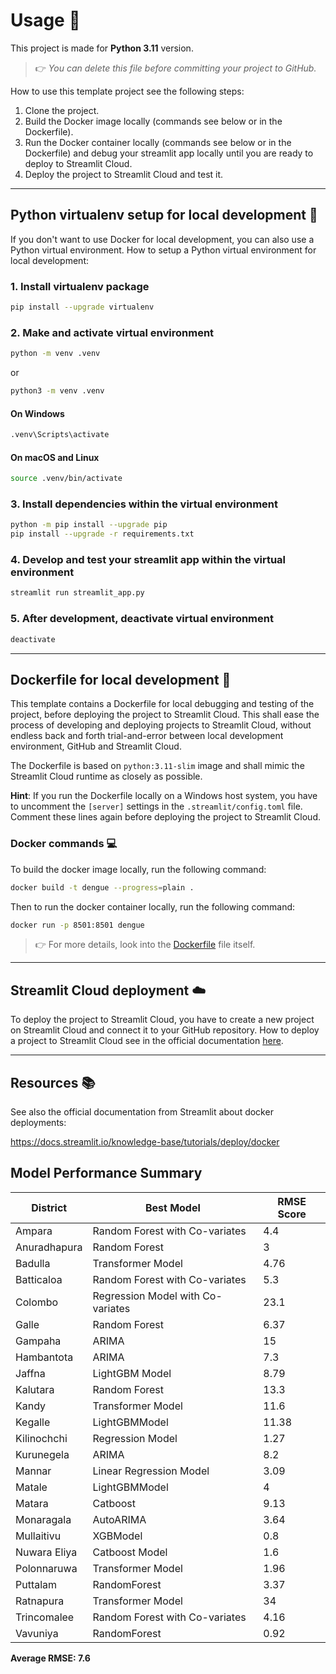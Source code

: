 <!-- markdownlint-disable MD026 -->
# Usage :wrench:

This project is made for **Python 3.11** version.

> :point_right: *You can delete this file before committing your project to GitHub.*

How to use this template project see the following steps:

1. Clone the project.
2. Build the Docker image locally (commands see below or in the Dockerfile).
3. Run the Docker container locally (commands see below or in the Dockerfile) and debug your streamlit app locally until you are ready to deploy to Streamlit Cloud.
4. Deploy the project to Streamlit Cloud and test it.

---

## Python **virtualenv** setup for local development :snake:

If you don't want to use Docker for local development, you can also use a Python virtual environment.
How to setup a Python virtual environment for local development:

### 1. Install virtualenv package

```bash
pip install --upgrade virtualenv
```

### 2. Make and activate virtual environment

```bash
python -m venv .venv
```
or 

```bash
python3 -m venv .venv
```

#### On Windows

```bash
.venv\Scripts\activate
```

#### On macOS and Linux

```bash
source .venv/bin/activate
```

### 3. Install dependencies within the virtual environment

```bash
python -m pip install --upgrade pip
pip install --upgrade -r requirements.txt
```

### 4. Develop and test your streamlit app within the virtual environment

```bash
streamlit run streamlit_app.py
```

### 5. After development, deactivate virtual environment

```bash
deactivate
```

---

## Dockerfile for local development :whale:

This template contains a Dockerfile for local debugging and testing of the project, before deploying the project to Streamlit Cloud. This shall ease the process of developing and deploying projects to Streamlit Cloud, without endless back and forth trial-and-error between local development environment, GitHub and Streamlit Cloud.

The Dockerfile is based on `python:3.11-slim` image and shall mimic the Streamlit Cloud runtime as closely as possible.

**Hint**: If you run the Dockerfile locally on a Windows host system, you have to uncomment the `[server]` settings in the `.streamlit/config.toml` file. Comment these lines again before deploying the project to Streamlit Cloud.

### Docker commands :computer:

To build the docker image locally, run the following command:

```bash
docker build -t dengue --progress=plain .
```

Then to run the docker container locally, run the following command:

```bash
docker run -p 8501:8501 dengue
```



> :point_right: For more details, look into the [Dockerfile](Dockerfile) file itself.

---

## Streamlit Cloud deployment :cloud:

To deploy the project to Streamlit Cloud, you have to create a new project on Streamlit Cloud and connect it to your GitHub repository.
How to deploy a project to Streamlit Cloud see in the official documentation [here](https://docs.streamlit.io/streamlit-community-cloud).

---

## Resources :books:

See also the official documentation from Streamlit about docker deployments:

<https://docs.streamlit.io/knowledge-base/tutorials/deploy/docker>

## Model Performance Summary
| District       | Best Model                         | RMSE Score |
|----------------|------------------------------------|------------|
| Ampara         | Random Forest with Co-variates     | 4.4        |
| Anuradhapura   | Random Forest                      | 3          |
| Badulla        | Transformer Model                  | 4.76       |
| Batticaloa     | Random Forest with Co-variates     | 5.3        |
| Colombo        | Regression Model with Co-variates  | 23.1       |
| Galle          | Random Forest                      | 6.37       |
| Gampaha        | ARIMA                              | 15         |
| Hambantota     | ARIMA                              | 7.3        |
| Jaffna         | LightGBM Model                     | 8.79       |
| Kalutara       | Random Forest                      | 13.3       |
| Kandy          | Transformer Model                  | 11.6       |
| Kegalle        | LightGBMModel                      | 11.38      |
| Kilinochchi    | Regression Model                   | 1.27       |
| Kurunegela     | ARIMA                              | 8.2        |
| Mannar         | Linear Regression Model            | 3.09       |
| Matale         | LightGBMModel                      | 4          |
| Matara         | Catboost                           | 9.13       |
| Monaragala     | AutoARIMA                          | 3.64       |
| Mullaitivu     | XGBModel                           | 0.8        |
| Nuwara Eliya   | Catboost Model                     | 1.6        |
| Polonnaruwa    | Transformer Model                  | 1.96       |
| Puttalam       | RandomForest                       | 3.37       |
| Ratnapura      | Transformer Model                  | 34         |
| Trincomalee    | Random Forest with Co-variates     | 4.16       |
| Vavuniya       | RandomForest                       | 0.92       |



**Average RMSE: 7.6**
